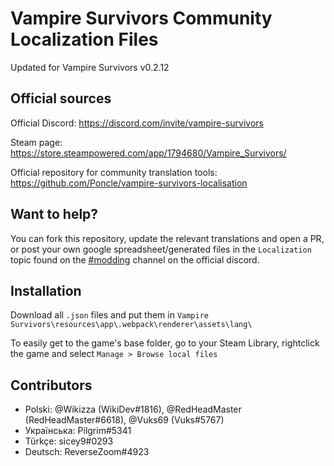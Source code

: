 # Vampire Survivors Community Localization Files

Updated for Vampire Survivors v0.2.12

## Official sources

Official Discord: https://discord.com/invite/vampire-survivors

Steam page: https://store.steampowered.com/app/1794680/Vampire_Survivors/

Official repository for community translation tools: https://github.com/Poncle/vampire-survivors-localisation

## Want to help?

You can fork this repository, update the relevant translations and open a PR, or post your own google spreadsheet/generated files in the `Localization` topic found on the [#modding](https://discord.com/channels/904353235006017556/937659884470693908) channel on the official discord.

## Installation

Download all `.json` files and put them in `Vampire Survivors\resources\app\.webpack\renderer\assets\lang\`

To easily get to the game's base folder, go to your Steam Library, rightclick the game and select `Manage > Browse local files`

## Contributors
* Polski: @Wikizza (WikiDev#1816), @RedHeadMaster (RedHeadMaster#6618), @Vuks69 (Vuks#5767)
* Українська: Pilgrim#5341
* Türkçe: sicey9#0293
* Deutsch: ReverseZoom#4923
